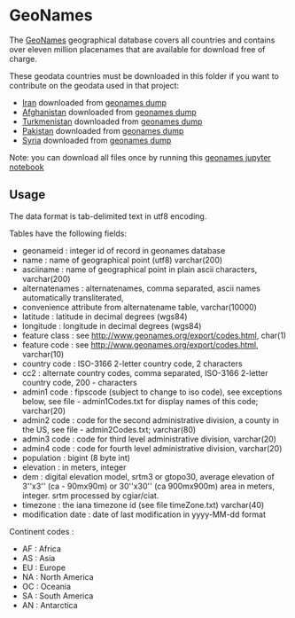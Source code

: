 # GeoNames

The [GeoNames](https://www.geonames.org/) geographical database covers all countries and contains over eleven million placenames that are available for download free of charge.

These geodata countries must be downloaded in this folder if you want to contribute on the geodata used in that project:

- [Iran](./IR.txt) downloaded from [geonames dump](https://download.geonames.org/export/dump/IR.zip)
- [Afghanistan](./AF.txt) downloaded from [geonames dump](https://download.geonames.org/export/dump/AF.zip)
- [Turkmenistan](./TM.txt) downloaded from [geonames dump](https://download.geonames.org/export/dump/TM.zip)
- [Pakistan](./PK.txt) downloaded from [geonames dump](https://download.geonames.org/export/dump/PK.zip)
- [Syria](./SY.txt) downloaded from [geonames dump](https://download.geonames.org/export/dump/SY.zip)

Note: you can download all files once by running this [geonames jupyter notebook](./geonames.ipynb)

## Usage

The data format is tab-delimited text in utf8 encoding.

Tables have the following fields:

- geonameid : integer id of record in geonames database
- name : name of geographical point (utf8) varchar(200)
- asciiname : name of geographical point in plain ascii characters, varchar(200)
- alternatenames : alternatenames, comma separated, ascii names automatically transliterated,
- convenience attribute from alternatename table, varchar(10000)
- latitude : latitude in decimal degrees (wgs84)
- longitude : longitude in decimal degrees (wgs84)
- feature class : see http://www.geonames.org/export/codes.html, char(1)
- feature code : see http://www.geonames.org/export/codes.html, varchar(10)
- country code : ISO-3166 2-letter country code, 2 characters
- cc2 : alternate country codes, comma separated, ISO-3166 2-letter country code, 200 - characters
- admin1 code : fipscode (subject to change to iso code), see exceptions below, see file - admin1Codes.txt for display names of this code; varchar(20)
- admin2 code : code for the second administrative division, a county in the US, see file - admin2Codes.txt; varchar(80)
- admin3 code : code for third level administrative division, varchar(20)
- admin4 code : code for fourth level administrative division, varchar(20)
- population : bigint (8 byte int)
- elevation : in meters, integer
- dem : digital elevation model, srtm3 or gtopo30, average elevation of 3''x3'' (ca - 90mx90m) or 30''x30'' (ca 900mx900m) area in meters, integer. srtm processed by cgiar/ciat.
- timezone : the iana timezone id (see file timeZone.txt) varchar(40)
- modification date : date of last modification in yyyy-MM-dd format

Continent codes :

- AF : Africa
- AS : Asia
- EU : Europe
- NA : North America
- OC : Oceania
- SA : South America
- AN : Antarctica
